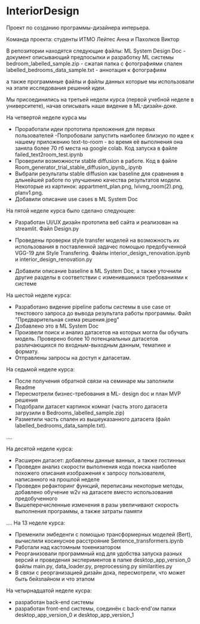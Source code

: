 # InteriorDesign
Проект по созданию программы-дизайнера интерьера. 

Команда проекта:
cтуденты ИТМО
Лейтес Анна и 
Пахолков Виктор

В репозитории находятся следующие файлы:
ML System Design Doc - документ описывающий предпосылки и разработку ML системы
bedroom_labelled_sample.zip - сжатая папка с фотографиями спален
labelled_bedrooms_data_sample.txt - аннотация к фотографиям

а также программные файлы и файлы данных которые мы использовали на этапе исследования решений идеи. 

Мы присоединились на третьей недели курса (первой учебной неделе в университете), начав описывать наше видение в ML-дизайн-доке.

На четвертой неделе курса мы 
- Проработали идеи прототипа приложения для первых пользователей
-Попробовали запустить наиболее близкую по идее к нашему приложению text-to-room - во время её выполнения она заняла более 70 гб места на google colab. Код запуска в файле failed_text2room_test.ipynb
- Проверили возможности stable diffusion в работе. Код в файле Room_generator_trial_stable_diffusion_ipynb_.ipynb
- Выбрали результаты stable diffusion как baseline для сравнения в дльнейшей работе по улучшению качества результатов модели. Некоторые из картинок: appartment_plan.png, lvivng_room(2).png, planv1.png. 
- Добавили описание use cases в ML System Doc

На пятой неделе курса было сделано следующее:
- Разработан UI/UX дизайн прототипа веб сайта и реализован на streamlit. Файл Design.py
- Проведены проверки style transfer моделей на возможность их использования в поставленной задачес помощью предобученной VGG-19 для Style Transfering. Файлы interior_design_renovation.ipynb и interior_design_renovation.py 

- Добавили описание baseline  в ML System Doc, а также уточнили другие разделы в соответствии с изменившимися требованиями к системе

На шестой неделе курса: 
- Разработано видение pipeline работы системы в use case от текстового запроса до вывода результата работы программы.  Файл "Предварительная схема решения.jpeg"
- Добавлено это в ML System Doc
- Произвели поиск и анализ датасетов на которых могла бы обучать модель. Проверено более 10 потенциальных датасетов различающихся по входным-выходным данным, тематике и формату.
- Отправлены запросы на доступ к датасетам.

На седьмой неделе курса: 
- После получения обратной связи на семинаре мы заполнили Readme
- Пересмотрели бизнес-требования в ML- design doc и план MVP решения
- Подобрали датасет картинок комнат (часть этого датасета загрузили в Bedrooms_labelled_sample.zip)
- Разметили часть спален из вышеуказанного датасета (файл labelled_bedrooms_data_sample.txt). 


....

На десятой неделе курса:
- Расширен датасет: добавлены данные ванных, а также гостинных
- Проведен анализ скорости выполнения кода поиска наиболее похожего описания изображения к запросу пользователя, написанного на прошлой неделе
- Проведен рефакторинг функций, переписаны некоторые методы, добавлено обучение w2v на датасете вместо использования предобученного
- Вышеперечисленные изменения в разы увеличивают скорость выполнения программы, а также затраты памяти


....
На 13 неделе курса:
- Пременили эмбеденги с помощью трансформерных моделей (Bert), вычислили косинусное расстрояние Sentence_transformers.ipynb
- Работали над кастомным токенизатором 
- Реорганизовали программный код для удобства запуска разных версий и проведения экспериментов
  в папке desktop_app_version_0 файлы main.py, data_loader.py, preprocessing.py similarities.py
- В связи с реорганизацией дизайн дока, пересмотрели, что может быть бейзлайном и что этапом


На четырнадцатой неделе кусра:
- разработан back-end системы 
- разработан front-end системы, соединён с back-end'ом 
папки desktop_app_version_0 и desktop_app_version_1
